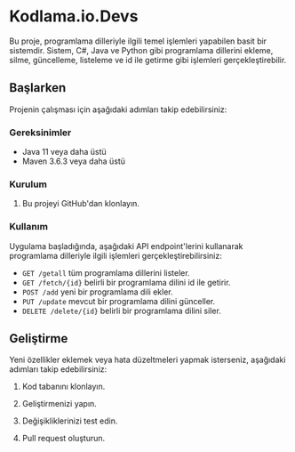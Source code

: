 # Kodlama.io.Devs

Bu proje, programlama dilleriyle ilgili temel işlemleri yapabilen basit bir sistemdir. Sistem, C#, Java ve Python gibi programlama dillerini ekleme, silme, güncelleme, listeleme ve id ile getirme gibi işlemleri gerçekleştirebilir.

## Başlarken

Projenin çalışması için aşağıdaki adımları takip edebilirsiniz:

### Gereksinimler

- Java 11 veya daha üstü
- Maven 3.6.3 veya daha üstü

### Kurulum

1. Bu projeyi GitHub'dan klonlayın.


### Kullanım

Uygulama başladığında, aşağıdaki API endpoint'lerini kullanarak programlama dilleriyle ilgili işlemleri gerçekleştirebilirsiniz:

- `GET /getall` tüm programlama dillerini listeler.
- `GET /fetch/{id}` belirli bir programlama dilini id ile getirir.
- `POST /add` yeni bir programlama dili ekler.
- `PUT /update` mevcut bir programlama dilini günceller.
- `DELETE /delete/{id}` belirli bir programlama dilini siler.

## Geliştirme

Yeni özellikler eklemek veya hata düzeltmeleri yapmak isterseniz, aşağıdaki adımları takip edebilirsiniz:

1. Kod tabanını klonlayın.

2. Geliştirmenizi yapın.

3. Değişikliklerinizi test edin.

4. Pull request oluşturun.

